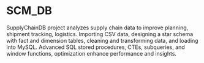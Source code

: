 # SCM_DB
SupplyChainDB project analyzes supply chain data to improve planning, shipment tracking, logistics. Importing CSV data, designing a star schema with fact and dimension tables, cleaning and transforming data, and loading into MySQL. Advanced SQL stored procedures, CTEs, subqueries, and window functions, optimization enhance performance and insights.
